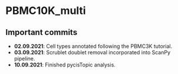 # PBMC10K_multi
## Important commits
- **02.09.2021**: Cell types annotated following the PBMC3K tutorial.
- **03.09.2021**: Scrublet doublet removal incorporated into ScanPy pipeline.
- **10.09.2021**: Finished pycisTopic analysis.
